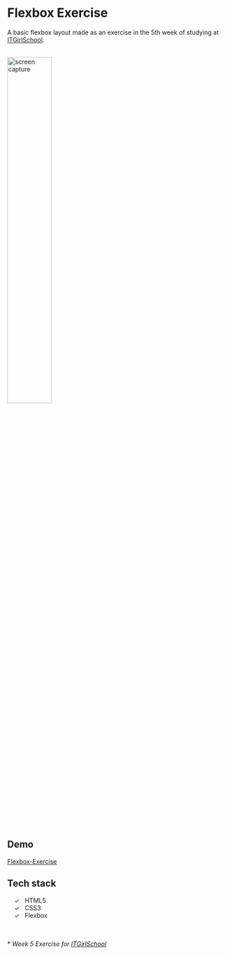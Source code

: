 # Flexbox Exercise

A basic flexbox layout made as an exercise in the 5th week of studying at [ITGirlSchool].

<br>
<img width="45%" alt="screen capture" src="../main/captureweb.jpg">

## Demo

[Flexbox-Exercise]

## Tech stack

&nbsp;&nbsp;&nbsp;&nbsp;&check;&nbsp;&nbsp; HTML5<br>
&nbsp;&nbsp;&nbsp;&nbsp;&check;&nbsp;&nbsp; CSS3<br>
&nbsp;&nbsp;&nbsp;&nbsp;&check;&nbsp;&nbsp; Flexbox<br>

<br><br> \* _Week 5 Exercise for [ITGirlSchool]_

[ITGirlSchool]: https://itgirlschool.com/en
[Flexbox-Exercise]: https://alenagm.github.io/flexbox-exercise/
